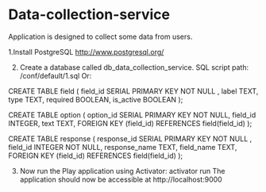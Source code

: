 # Data-collection-service
Application is designed to collect some data from users.

1.Install PostgreSQL
http://www.postgresql.org/

2. Create a database called db_data_collection_service.
SQL script path: /conf/default/1.sql
Or:

CREATE TABLE field (
field_id SERIAL PRIMARY KEY NOT NULL ,
label TEXT,
type TEXT,
required BOOLEAN,
is_active BOOLEAN
);

CREATE TABLE option (
option_id SERIAL PRIMARY KEY NOT NULL,
field_id INTEGER,
text TEXT,
FOREIGN KEY (field_id) REFERENCES field(field_id)
);

CREATE TABLE response (
response_id SERIAL PRIMARY KEY NOT NULL ,
field_id INTEGER NOT NULL,
response_name TEXT,
field_name TEXT,
FOREIGN KEY (field_id) REFERENCES field(field_id)
);

3. Now run the Play application using Activator:
activator run
The application should now be accessible at http://localhost:9000
